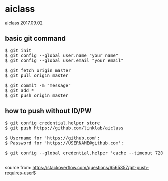 # aiclass
aiclass
2017.09.02

## basic git command
<pre>
$ git init
$ git config --global user.name "your name"
$ git config --global user.email "your email"

$ git fetch origin master
$ git pull origin master

$ git commit -m "message"
$ git add *
$ git push origin master
</pre>

## how to push without ID/PW

<pre>
$ git config credential.helper store
$ git push https://github.com/linklab/aiclass

$ Username for 'https://github.com': <USERNAME>
$ Password for 'https://USERNAME@github.com': <PASSWORD>

$ git config --global credential.helper 'cache --timeout 7200'

</pre>
source from: https://stackoverflow.com/questions/6565357/git-push-requires-user$
